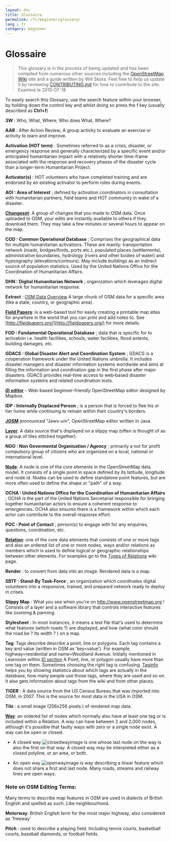 ```yaml
---
layout: doc
title: Glossaire 
permalink: /fr/beginner/glossary/
lang : fr
category: beginner
---
```


Glossaire 
============

>This glossary is in the process of being updated and has been compiled from numerous other sources including the [OpenStreetMap Wiki](http://wiki.openstreetmap.org/wiki/Main_Page) site and a guide written by Will Skora. Feel free to help us update it by reviewing [CONTRIBUTING.md](https://github.com/hotosm/learnosm/blob/gh-pages/CONTRIBUTING.md) for how to contribute to the site. 
Examiné le 2015-07-18  

To easily search this Glossary, use the search feature within your browser, by holding down the control key and whilst doing so press the f key (usually described as **Ctrl+f**)  

**3W** : Who, What, Where;  Who does What, Where?  

**AAR** : After Action Review;  A group activity to evaluate an exercise or activity to learn and improve.

**Activation (HOT term)** : Sometimes referred to as a crisis, disaster, or emergency response and generally characterized by a specific event and/or anticipated humanitarian impact with a relatively shorter time-frame associated with the response and recovery phases of the disaster cycle than a longer-term Humanitarian Project.

**Activator(s)** : HOT volunteers who have completed training and are endorsed by an existing activator to perform roles during events. 

**AOI : Area of Interest** ; defined by activation coordinators in consultation with humanitarian partners, field teams and HOT community in wake of a disaster.


**[Changeset](http://wiki.openstreetmap.org/wiki/Changeset)**: A group of changes that you made to OSM data. Once uploaded to OSM, your edits are instantly available to others if they download them. They may take a few minutes or several hours to appear on the map.

**COD : Common Operational Database** ; Comprises the geographical data for multiple humanitarian activations. These are mainly: transportation network (roads, bridges/fords, ports etc.), populated places (settlements), administrative boundaries, hydrology (rivers and other bodies of water) and hypsography (elevations/contours). May include buildings as an indirect source of population statistics.  Used by the United Nations Office for the Coordination of Humanitarian Affairs.

**DHN : Digital Humanitarian Network** ; organization which leverages digital network for humanitarian response.

**Extract** : [OSM Data Overview](/en/osm-data/data-overview/) A large chunk of OSM data for a specific area (like a state, country, or geographic area).

**[Field Papers](/en/mobile-mapping/field-papers/)**: is a web-based tool for easily creating a printable map atlas for anywhere in the world that you can print and add notes to. See [http://fieldpapers.org/](http://fieldpapers.org/) for more details. 

**FOD : Fundamental Operational Database** ; data that is specific for to activation i.e. health facilities, schools, water facilities, flood extents, building damages, etc.

**GDACS :  Global Disaster Alert and Coordination System** ; GDACS is a cooperation framework under the United Nations umbrella. It includes disaster managers and disaster information systems worldwide and aims at filling the information and coordination gap in the first phase after major disasters. GDACS provides real-time access to web‐based disaster information systems and related coordination tools.

**[iD editor](/en/beginner/id-editor/)** - Web-based beginner-friendly OpenStreetMap editor designed by Mapbox. 

**IDP : Internally Displaced Person** ; is a person that is forced to flee his or her home while continuing to remain within their country's borders.

**[JOSM](https://josm.openstreetmap.de/)** pronounced "Jaws-um", OpenStreetMap editor written in Java. 

**[Layer](http://wiki.openstreetmap.org/wiki/Layer)**: A data source that's displayed on a slippy map (often is thought of as a group of tiles stitched together).

**NGO : Non Govermental Organisation / Agency** ; primarily a not for profit compulsory group of citizens who are organized on a local, national or international level.  

**[Node](http://wiki.openstreetmap.org/wiki/Node)**: A node is one of the core elements in the OpenStreetMap data model. It consists of a single point in space defined by its latitude, longitude and node id. Nodes can be used to define standalone point features, but are more often used to define the shape or "path" of a way.

**OCHA : United Nations Office for the Coordination of Humanitarian Affairs** ; OCHA is the part of the United Nations Secretariat responsible for bringing together humanitarian actors to ensure a coherent response to emergencies. OCHA also ensures there is a framework within which each actor can contribute to the overall response effort.

**POC : Point of Contact** ; person(s) to engage with for any enquiries, questions, coordination, etc.

**[Relation](http://wiki.openstreetmap.org/wiki/Relation)**: one of the core data elements that consists of one or more tags and also an ordered list of one or more nodes, ways and/or relations as members which is used to define logical or geographic relationships between other elements. For examples go to the [Types of Relations](http://wiki.openstreetmap.org/wiki/Types_of_relation) wiki page. 

**Render** : to convert from data into an image. Rendered data is a map.

**SBTF : Stand-By Task-Force** ; an organization which coordinates digital volunteers into a responsive, trained, and prepared network ready to deploy in crises.

**Slippy Map** : What you see when you're on <http://www.openstreetmap.org> ! Consists of a layer and a software library that controls interactive features like zooming & panning.

**Stylesheet** : In most instances, it means a text file that's used to determine what features (which roads ?) are displayed, and how (what color should the road be ? Its width ? ) on a map.

**Tag**: Tags describe describe a point, line or polygons. Each tag contains a key and value (written in OSM as 'key=value'). For example, highway=residential and name=Woodland Avenue. Initially mentioned in Learnosm within [iD section](/en/beginner/id-editor/#basic-editing-with-id) A Point, line, or polygon usually have more than one tag on them. Sometimes choosing the right tag is confusing. [Taginfo](https://taginfo.openstreetmap.org/) helps you by showing statistics about which tags are actually in the database, how many people use those tags, where they are used and so on. It also gets information about tags from the wiki and from other places.

**TIGER** : A data source from the US Census Bureau that was imported into OSM, in 2007. This is the source for most data in the USA in OSM.

**Tile** : a small image (256x256 pixels ) of rendered map data.

**[Way](http://wiki.openstreetmap.org/wiki/Way)**: an ordered list of nodes which normally also have at least one tag or is included within a Relation. A way can have between 2 and 2,000 nodes, although it's possible that faulty ways with zero or a single node exist. A way can be open or closed.  

* A closed way ![closedwayimage](http://wiki.openstreetmap.org/w/images/thumb/e/ed/Mf_closed_way.svg/20px-Mf_closed_way.svg.png) is one whose last node on the way is also the first on that way. A closed way may be interpreted either as a closed polyline, or an area, or both. 

* An open way ![openwayimage](http://wiki.openstreetmap.org/w/images/thumb/2/2a/Mf_way.svg/20px-Mf_way.svg.png) is way describing a linear feature which does not share a first and last node. Many roads, streams and railway lines are open ways.
 
### Note on OSM Editing Terms:

Many terms to describe map features in OSM are used in dialects of British English and spelled as such. Like neighbourhood.

**Motorway**: British English term for the most major highway, also considered as 'freeway'

**Pitch** : used to describe a playing field. Including tennis courts, basketball courts, baseball diamonds, or football fields.